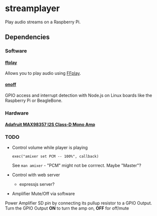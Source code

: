 # streamplayer
Play audio streams on a Raspberry Pi.

## Dependencies

### Software

#### [ffplay](https://www.npmjs.com/package/ffplay)

Allows you to play audio using [FFplay](https://manpages.org/ffplay).

#### [onoff](https://www.npmjs.com/package/onoff)

GPIO access and interrupt detection with Node.js on Linux boards like the Raspberry Pi or BeagleBone.

### Hardware

#### [Adafruit MAX98357 I2S Class-D Mono Amp](https://learn.adafruit.com/adafruit-max98357-i2s-class-d-mono-amp)

### TODO

* Control volume while player is playing

    `exec("amixer set PCM -- 100%", callback)`
    
    See `man amixer` - "PCM" might not be corrrect. Maybe "Master"?
    
* Control with web server
    * expressjs server?

* Amplifier Mute/Off via software

Power Amplifier SD pin by connecting its pullup resistor to a GPIO Output.
Turn the GPIO Output **ON** to turn the amp on, **OFF** for off/mute
